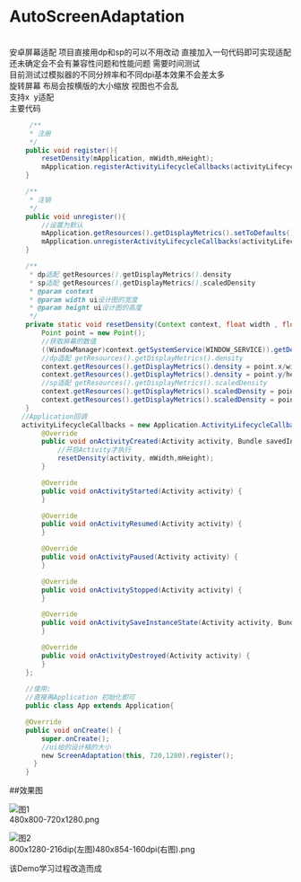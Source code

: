# AutoScreenAdaptation
</br>安卓屏幕适配  项目直接用dp和sp的可以不用改动   直接加入一句代码即可实现适配
</br>还未确定会不会有兼容性问题和性能问题 需要时间测试
</br>目前测试过模拟器的不同分辨率和不同dpi基本效果不会差太多
</br>旋转屏幕 布局会按横版的大小缩放 视图也不会乱
</br>支持x  y适配
</br>主要代码
```java
     /**
     * 注册
     */
    public void register(){
        resetDensity(mApplication, mWidth,mHeight);
        mApplication.registerActivityLifecycleCallbacks(activityLifecycleCallbacks);
    }

    /**
     * 注销
     */
    public void unregister(){
        //设置为默认
        mApplication.getResources().getDisplayMetrics().setToDefaults();
        mApplication.unregisterActivityLifecycleCallbacks(activityLifecycleCallbacks);
    }

    /**
     * dp适配 getResources().getDisplayMetrics().density
     * sp适配 getResources().getDisplayMetrics().scaledDensity
     * @param context
     * @param width ui设计图的宽度
     * @param height ui设计图的高度
     */
    private static void resetDensity(Context context, float width , float height){
        Point point = new Point();
        //获取屏幕的数值
        ((WindowManager)context.getSystemService(WINDOW_SERVICE)).getDefaultDisplay().getSize(point);
        //dp适配 getResources().getDisplayMetrics().density
        context.getResources().getDisplayMetrics().density = point.x/width*2f;
        context.getResources().getDisplayMetrics().density = point.y/height*2f;
        //sp适配 getResources().getDisplayMetrics().scaledDensity
        context.getResources().getDisplayMetrics().scaledDensity = point.x/width*2f;
        context.getResources().getDisplayMetrics().scaledDensity = point.y/height*2f;
    }
   //Application回调
   activityLifecycleCallbacks = new Application.ActivityLifecycleCallbacks() {
        @Override
        public void onActivityCreated(Activity activity, Bundle savedInstanceState) {
            //开启Activity才执行
            resetDensity(activity, mWidth,mHeight);
        }

        @Override
        public void onActivityStarted(Activity activity) {
        }

        @Override
        public void onActivityResumed(Activity activity) {
        }

        @Override
        public void onActivityPaused(Activity activity) {
        }

        @Override
        public void onActivityStopped(Activity activity) {
        }

        @Override
        public void onActivitySaveInstanceState(Activity activity, Bundle outState) {
        }

        @Override
        public void onActivityDestroyed(Activity activity) {
        }
    };
    
    //使用:
    //直接再Application 初始化即可
    public class App extends Application{

    @Override
    public void onCreate() {
        super.onCreate();
        //ui给的设计稿的大小
        new ScreenAdaptation(this, 720,1280).register();
      }
    }
```
##效果图
</br> 

![图1](https://raw.githubusercontent.com/wenkaichuang0729/AutoScreenAdaptation/master/images/480x800-720x1280.png)
</br>480x800-720x1280.png

![图2](https://raw.githubusercontent.com/wenkaichuang0729/AutoScreenAdaptation/master/images/800x1280-216dip480x854-160dpi.png)
</br>800x1280-216dip(左图)480x854-160dpi(右图).png

该Demo学习过程改造而成
